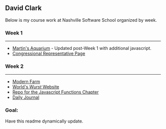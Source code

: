 ## David Clark

Below is my course work at Nashville Software School organized by week.

### Week 1 
------------------
- [Martin's Aquarium](https://github.com/david-clark-1043/nss-aquarium) - Updated post-Week 1 with additional javascript.
- [Congressional Representative Page](https://github.com/david-clark-1043/nss-congressional-representative)

### Week 2
-----------------
- [Modern Farm](https://github.com/david-clark-1043/modern-farm)
- [World's *Wurst* Website](https://github.com/david-clark-1043/worst-website-ever-group-1)
- [Repo for the Javascript Functions Chapter](https://github.com/david-clark-1043/nss-functions)
- [Daily Journal](https://github.com/david-clark-1043/daily-journal)

### Goal:
Have this readme dynamically update.

<!--
**david-clark-1043/david-clark-1043** is a ✨ _special_ ✨ repository because its `README.md` (this file) appears on your GitHub profile.

Here are some ideas to get you started:

- 🔭 I’m currently working on ...
- 🌱 I’m currently learning ...
- 👯 I’m looking to collaborate on ...
- 🤔 I’m looking for help with ...
- 💬 Ask me about ...
- 📫 How to reach me: ...
- 😄 Pronouns: ...
- ⚡ Fun fact: ...
-->
